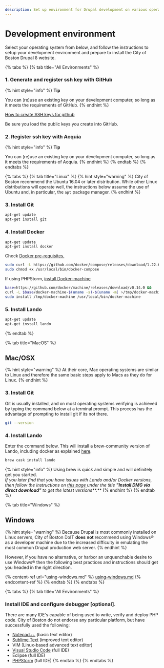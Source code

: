 ```yaml
---
description: Set up environment for Drupal development on various operating systems.
---
```


# Development environment

Select your operating system from below, and follow the instructions to setup your development environment and prepare to install the City of Boston Drupal 8 website.

{% tabs %}
{% tab title="All Environments" %}
### 1. Generate and register ssh key with GitHub

{% hint style="info" %}
**Tip**&#x20;

You can (re)use an existing key on your development computer, so long as it meets the requirements of GitHub.
{% endhint %}

[How to create SSH keys for github](https://help.github.com/articles/generating-a-new-ssh-key-and-adding-it-to-the-ssh-agent/)

Be sure you load the public keys you create into GitHub.

### 2. Register ssh key with Acquia

{% hint style="info" %}
**Tip**&#x20;

You can (re)use an existing key on your development computer, so long as it meets the requirements of Acquia.
{% endhint %}
{% endtab %}
{% endtabs %}

{% tabs %}
{% tab title="Linux" %}
{% hint style="warning" %}
City of Boston recommend the Ubuntu 16.04 or later distribution.  While other Linux distributions will operate well, the instructions below assume the use of Ubuntu and, in particular, the `apt` package manager.&#x20;
{% endhint %}

### 3. Install Git

```bash
apt-get update
apt-get install git
```

### 4. Install Docker

```bash
apt-get update
apt-get install docker
```

Check [Docker pre-requisites.](https://docs.docker.com/compose/install/#prerequisites)

```bash
sudo curl -L https://github.com/docker/compose/releases/download/1.22.0/docker-compose-$(uname -s)-$(uname -m) -o /usr/local/bin/docker-compose    
sudo chmod +x /usr/local/bin/docker-compose
```

If using PHPStorm, [install Docker-machine](https://docs.docker.com/machine/install-machine/#install-machine-directly)&#x20;

```bash
base=https://github.com/docker/machine/releases/download/v0.14.0 &&
curl -L $base/docker-machine-$(uname -s)-$(uname -m) >/tmp/docker-machine &&
sudo install /tmp/docker-machine /usr/local/bin/docker-machine
```

### 5. Install Lando

```bash
apt-get update
apt-get install lando
```
{% endtab %}

{% tab title="MacOS" %}
## Mac/OSX

{% hint style="warning" %}
At their core, Mac operating systems are similar to Linux and therefore the same basic steps apply to Macs as they do for Linux.
{% endhint %}

### 3. Install Git

Git is usually installed, and on most operating systems verifying is achieved by typing the command below at a terminal prompt. This process has the advantage of prompting to install git if its not there.

```bash
git --version
```

### 4. Install Lando

Enter the command below.  This will install a brew-community version of Lando, including docker as explained [here](https://docs.lando.dev/basics/installation.html#macos).

```bash
brew cask install lando
```

{% hint style="info" %}
Using brew is quick and simple and will definitely get you started.  \
_If you later find that you have issues with Lando and/or Docker versions, then follow the instructions on_ [_this page_ ](https://docs.lando.dev/basics/installation.html#macos)_under the title **"Install DMG via direct download"** to get the latest versions**.**_
{% endhint %}
{% endtab %}

{% tab title="Windows" %}
## Windows

{% hint style="warning" %}
Because Drupal is most commonly installed on Linux servers, City of Boston DoIT **does** **not** recommend using Windows® as a developer machine due to the increased difficulty in emulating the most common Drupal production web server.
{% endhint %}

However, if you have no alternative, or harbor an unquenchable desire to use Windows® then the following best practices and instructions should get you headed in the right direction.

{% content-ref url="using-windows.md" %}
[using-windows.md](using-windows.md)
{% endcontent-ref %}
{% endtab %}
{% endtabs %}

{% tabs %}
{% tab title="All Environments" %}
### Install IDE and configure debugger \[optional].

There are many IDE's capable of being used to write, verify and deploy PHP code.  City of Boston do not endorse any particular platform, but have successfully used the following:

* [Notepad++](https://notepad-plus-plus.org/download/) (basic text editor)
* [Sublime Text](https://www.sublimetext.com/3) (improved text editor)
* VIM (Linux-based advanced text editor)
* [Visual Studio Code](https://code.visualstudio.com) (full IDE)
* Eclipse (full IDE)
* [PHPStorm](https://www.jetbrains.com/phpstorm/download/) (full IDE)
{% endtab %}
{% endtabs %}
